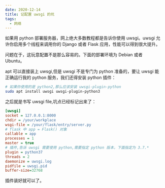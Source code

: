 ```yaml
---
date: 2020-12-14
title: 记配置 uwsgi 的坑
tags:
  - 网络
---
```

如果用 python 部署服务器，网上绝大多数教程都是告诉你使用 uwsgi。uwsgi 允许你启用多个线程来调用你的 Django 或者 Flask 应用，性能可以得到很大提升。

问题在于，这玩意配置不是那么容易的。下面的部署环境为 Debian 或者 Ubuntu。

apt 可以直接装上 uwsgi,但是 uwsgi 不是专门为 python 准备的，要让 uwsgi 能正确运行我的 python 服务，我们还得安装 python 插件：

```bash
# 如果你使用的是 python2,那么应该安装 uwsgi-plugin-python
sudo apt install uwsgi uwsgi-plugin-python3
```

之后就是书写 uwsgi file,坑点已经标记出来了：

```ini
[uwsgi]
socket = 127.0.0.1:8000
chdir = /your/workplace
wsgi-file = /your/flask/entry/server.py
# flask 中 app = Flask() 对象
callable = app
processes = 1
master = true
# 插件,告诉 uwsgi 需要使用 python,需要指定 python 版本，下面指定为 3.7.*
plugin = python37
threads = 2
daemonize = uwsgi.log
pidfile = uwsgi.pid
buffer-size=32768
```

插件装好就可以了。